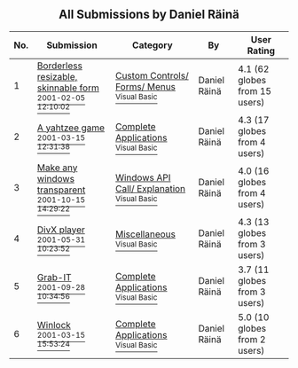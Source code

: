 ﻿<div align="center">

## All Submissions by Daniel Räinä

</div>

No.  | Submission | Category | By   | User Rating
---- | ---------- | -------- | ---- | -----------
1 | [Borderless resizable, skinnable form<br /><sup>2001-02-05 12:10:02</sup>](https://github.com/Planet-Source-Code/daniel-r-in-borderless-resizable-skinnable-form__1-15022) | [Custom Controls/ Forms/  Menus<br /><sup>Visual Basic</sup>](../ByCategory/custom-controls-forms-menus__1-4.md) | Daniel Räinä | 4.1 (62 globes from 15 users)
2 | [A yahtzee game<br /><sup>2001-03-15 12:31:38</sup>](https://github.com/Planet-Source-Code/daniel-r-in-a-yahtzee-game__1-21655) | [Complete Applications<br /><sup>Visual Basic</sup>](../ByCategory/complete-applications__1-27.md) | Daniel Räinä | 4.3 (17 globes from 4 users)
3 | [Make any windows transparent<br /><sup>2001-10-15 14:29:22</sup>](https://github.com/Planet-Source-Code/daniel-r-in-make-any-windows-transparent__1-28107) | [Windows API Call/ Explanation<br /><sup>Visual Basic</sup>](../ByCategory/windows-api-call-explanation__1-39.md) | Daniel Räinä | 4.0 (16 globes from 4 users)
4 | [DivX player<br /><sup>2001-05-31 10:23:52</sup>](https://github.com/Planet-Source-Code/daniel-r-in-divx-player__1-23615) | [Miscellaneous<br /><sup>Visual Basic</sup>](../ByCategory/miscellaneous__1-1.md) | Daniel Räinä | 4.3 (13 globes from 3 users)
5 | [Grab\-IT<br /><sup>2001-09-28 10:34:56</sup>](https://github.com/Planet-Source-Code/daniel-r-in-grab-it__1-27610) | [Complete Applications<br /><sup>Visual Basic</sup>](../ByCategory/complete-applications__1-27.md) | Daniel Räinä | 3.7 (11 globes from 3 users)
6 | [Winlock<br /><sup>2001-03-15 15:53:24</sup>](https://github.com/Planet-Source-Code/daniel-r-in-winlock__1-21659) | [Complete Applications<br /><sup>Visual Basic</sup>](../ByCategory/complete-applications__1-27.md) | Daniel Räinä | 5.0 (10 globes from 2 users)
